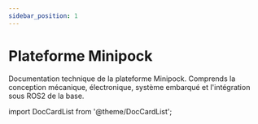 ```yaml
---
sidebar_position: 1
---
```


# Plateforme Minipock

Documentation technique de la plateforme Minipock.
Comprends la conception mécanique, électronique, système embarqué et l'intégration sous ROS2 de la base.

import DocCardList from '@theme/DocCardList';

<DocCardList />